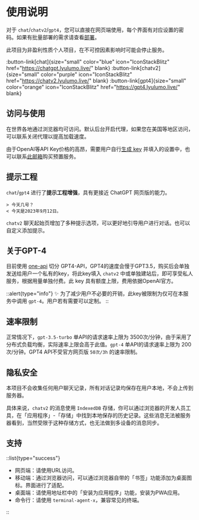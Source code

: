 # 使用说明

对于 `chat`/`chatv2`/`gpt4`，您可以直接在网页端使用，每个界面有对应设置的密码。如果有批量部署的需求请查看[部署](https://www.lyulumo.live/introduction/deploy)。

此项目为非盈利性质个人项目，在不可控因素影响时可能会停止服务。

:button-link[chat]{size="small" color="blue" icon="IconStackBlitz" href="https://chatgpt.lyulumo.live/" blank}
:button-link[chatv2]{size="small" color="purple" icon="IconStackBlitz" href="https://chatv2.lyulumo.live/" blank}
:button-link[gpt4]{size="small" color="orange" icon="IconStackBlitz" href="https://gpt4.lyulumo.live/" blank}

## 访问与使用

在世界各地通过浏览器均可访问。默认后台开启代理，如果您在美国等地区访问，可以联系关闭代理以提高加载速度。

由于OpenAI等API Key价格的高昂，需要用户自行[生成 key](https://platform.openai.com/account/api-keys) 并填入的设置中，也可以联系[此邮箱](mailto:3208413453@qq.com)购买预置服务。

## 提示工程

`chat`/`gpt4` 进行了**提示工程增强**，具有更接近 ChatGPT 网页版的能力。

```
> 今天几号？
< 今天是2023年9月12日。
```

`chatv2` 聊天起始页增加了多种提示选项，可以更好地引导用户进行对话。也可以自定义添加提示。

## 关于GPT-4

目前使用 [one-api](https://github.com/songquanpeng/one-api) 切分 GPT4-API，GPT4的速度会慢于GPT3.5，购买后会单独发送给用户一个私有的key，将此key填入 `chatv2` 中或单独建站后，即可享受私人服务，根据用量单独付费。此 key 具有额度上限，费用依据OpenAI官方。

::alert{type="info"}
✨ 为了减少用户不必要的开销，此key被限制为仅可在本服务中调用 `gpt-4`。用户若有需要可以定制。
::

## 速率限制

正常情况下，`gpt-3.5-turbo` 单API的请求速率上限为 3500次/分钟，由于采用了分布式负载均衡，实际速率上限会高于此值。`gpt-4` 单API的请求速率上限为 200 次/分钟。GPT4 API不受官方网页版 `50次/3h` 的速率限制。


## 隐私安全

本项目不会收集任何用户聊天记录，所有对话记录均保存在用户本地，不会上传到服务器。

具体来说，`chatv2` 的消息使用 `IndexedDB` 存储，你可以通过浏览器的开发人员工具，在「应用程序」-「存储」中找到本地保存的历史记录。这些消息无法被服务器看到，当然受限于这种存储方式，也无法做到多设备的消息同步。

## 支持

::list{type="success"}

  - 网页端：请使用URL访问。
  - 移动端：通过浏览器访问，可以通过浏览器自带的「书签」功能添加为桌面图标。界面进行了适配。
  - 桌面端：请使用地址栏中的「安装为应用程序」功能，安装为PWA应用。
  - 命令行：请使用 `terminal-agent-x`，兼容常见的终端。

::


